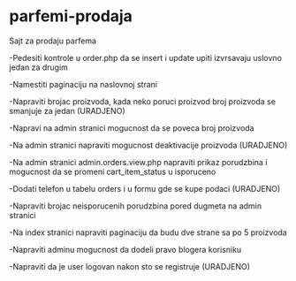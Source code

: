 # parfemi-prodaja
Sajt za prodaju parfema


-Pedesiti kontrole u order.php da se insert i update upiti izvrsavaju uslovno jedan za drugim 

-Namestiti paginaciju na naslovnoj strani



-Napraviti brojac proizvoda, kada neko poruci proizvod broj proizvoda se smanjuje za jedan (URADJENO)

-Napravi na admin stranici mogucnost da se poveca broj proizvoda

-Na admin stranici napraviti mogucnost deaktivacije proizvoda (URADJENO)

-Na admin stranici admin.orders.view.php napraviti prikaz porudzbina i mogucnost da se promeni cart_item_status u isporuceno

-Dodati telefon u tabelu orders i u formu gde se kupe podaci (URADJENO)

-Napraviti brojac neisporucenih porudzbina pored dugmeta na admin stranici

-Na index stranici napraviti paginaciju da budu dve strane sa po 5 proizvoda

-Napraviti adminu mogucnost da dodeli pravo blogera korisniku

-Napraviti da je user logovan nakon sto se registruje (URADJENO)
